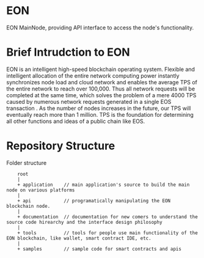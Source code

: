 # EON
EON MainNode, providing API interface to access the node's functionality.

# Brief Intrudction to EON 
EON is an intelligent high-speed blockchain operating system. Flexible and intelligent allocation of the entire network computing power 
instantly synchronizes node load and cloud network and enables the average TPS of the entire network to reach over 100,000. Thus all 
network requests will be completed at the same time, which solves the problem of a mere 4000 TPS caused by numerous network requests 
generated in a single EOS transaction . As the number of nodes increases in the future, our TPS will eventually reach more than 1 million. 
TPS is the foundation for determining all other functions and ideas of a public chain like EOS.

# Repository Structure
Folder structure

		root
	 	|
		+ application    // main application's source to build the main node on various platforms
		|
		+ api            // programatically manipulating the EON blockchain node.
		|
		+ documentation  // documentation for new comers to understand the source code hirearchy and the interface design philosophy
		|
		+ tools          // tools for people use main functionality of the EON blockchain, like wallet, smart contract IDE, etc.
		|
		+ samples        // sample code for smart contracts and apis
